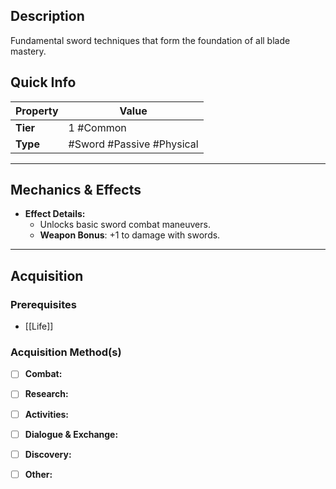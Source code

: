 ## Description
 Fundamental sword techniques that form the foundation of all blade mastery.

## Quick Info
| Property | Value                       |
| -------- | ----------------------------|
| **Tier** | 1 #Common                   |
| **Type** | #Sword #Passive #Physical   |

---

## Mechanics & Effects
- **Effect Details:**
    - Unlocks basic sword combat maneuvers.
    - **Weapon Bonus**: +1 to damage with swords.

---

## Acquisition
### Prerequisites
- [[Life]]

### Acquisition Method(s)
- [ ] **Combat:** 
- [ ] **Research:** 
- [ ] **Activities:** 
- [ ] **Dialogue & Exchange:** 
- [ ] **Discovery:** 
- [ ] **Other:** 

